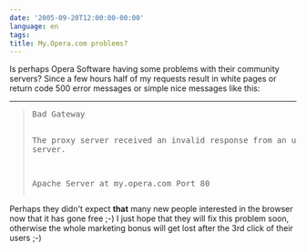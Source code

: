 ```yaml
---
date: '2005-09-20T12:00:00-00:00'
language: en
tags:
title: My.Opera.com problems?
---
```



Is perhaps Opera Software having some problems with their community servers? Since a few hours half of my requests result in white pages or return code 500 error messages or simple nice messages like this:

-------------------------------



<blockquote><pre>Bad Gateway



The proxy server received an invalid response from an upstream server.



Apache Server at my.opera.com Port 80</pre></blockquote>



Perhaps they didn't expect <strong>that</strong> many new people interested in the browser now that it has gone free ;-) I just hope that they will fix this problem soon, otherwise the whole marketing bonus will get lost after the 3rd click of their users ;-)